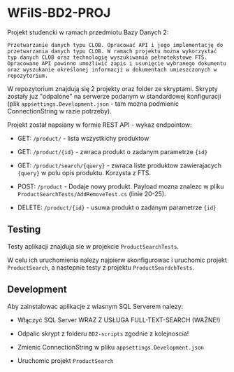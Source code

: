 # WFiIS-BD2-PROJ

Projekt studencki w ramach przedmiotu Bazy Danych 2:

`
Przetwarzanie danych typu CLOB. Opracować API i jego implementację do przetwarzania danych typu CLOB. W ramach projektu można wykorzystać typ danych CLOB oraz technologię wyszukiwania pełnotekstowe FTS. Opracowane API powinno umożliwić zapis i usunięcie wybranego dokumentu oraz wyszukanie określonej informacji w dokumentach umieszczonych w repozytorium.
`

W repozytorium znajdują się 2 projekty oraz folder ze skryptami. Skrypty zostały juz "odpalone" na serwerze podanym w standardowej konfiguracji (plik `appsettings.Development.json` - tam mozna podmienic ConnectionString w razie potrzeby).

Projekt został napsiany w formie REST API - wykaz endpointow:

* GET: `/product/` - lista wszystkichy produktow

* GET: `/product/{id}` - zwraca produkt o zadanym parametrze `{id}`

* GET: `/product/search/{query}` - zwraca liste produktow zawierajacych `{query}` w polu opis produktu. Korzysta z FTS.

* POST: `/product` - Dodaje nowy produkt. Payload mozna znalezc w pliku `ProductSearchTests/AddRemoveTest.cs` (linie 20-25).

* DELETE: `/product/{id}` - usuwa produkt o zadanym parametrze `{id}`

## Testing

Testy aplikacji znajduja sie w projekcie `ProductSearchTests`.

W celu ich uruchomienia nalezy najpierw skonfigurowac i uruchomic projekt `ProductSearch`, a nastepnie testy z projektu `ProductSeardchTests`.

## Development

Aby zainstalowac aplikacje z wlasnym SQL Serverem nalezy:

* Włączyć SQL Server WRAZ Z USŁUGA FULL-TEXT-SEARCH (WAŻNE!)

* Odpalic skrypt z folderu `BD2-scripts` zgodnie z kolejnoscia!

* Zmienic ConnectionString w pliku `appsettings.Development.json`

* Uruchomic projekt `ProductSearch`